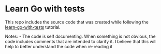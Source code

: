 # Learn Go with tests

This repo includes the source code that was created while following the [learn-go-with-tests](https://quii.gitbook.io/learn-go-with-tests/) tutorial.

Notes:
    - The code is self documenting. When something is not obvious, the code includes comments that are intended to clarify it. I believe that this will help to better understand the code when re-reading it

